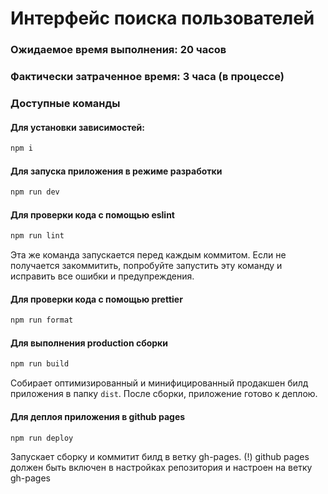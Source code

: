 # Интерфейс поиска пользователей

### Ожидаемое время выполнения: 20 часов

### Фактически затраченное время: 3 часа (в процессе)

### Доступные команды

#### Для установки зависимостей:

```sh
npm i
```

#### Для запуска приложения в режиме разработки

```sh
npm run dev
```

#### Для проверки кода с помощью eslint

```sh
npm run lint
```

Эта же команда запускается перед каждым коммитом.
Если не получается закоммитить, попробуйте запустить эту команду и исправить все ошибки и предупреждения.

#### Для проверки кода с помощью prettier

```sh
npm run format
```

#### Для выполнения production сборки

```sh
npm run build
```

Собирает оптимизированный и минифицированный продакшен билд приложения в папку `dist`.
После сборки, приложение готово к деплою.

#### Для деплоя приложения в github pages

```sh
npm run deploy
```

Запускает сборку и коммитит билд в ветку gh-pages.
(!) github pages должен быть включен в настройках репозитория и настроен на ветку gh-pages
